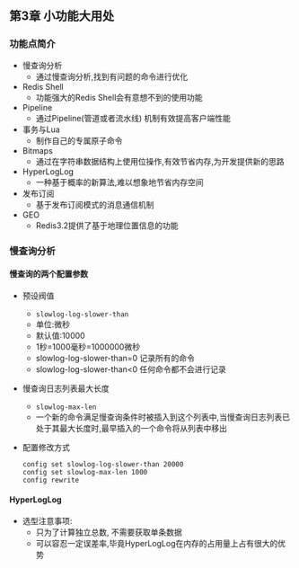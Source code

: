 ## 第3章 小功能大用处

### 功能点简介

* 慢查询分析
  * 通过慢查询分析,找到有问题的命令进行优化
* Redis Shell
  * 功能强大的Redis Shell会有意想不到的使用功能
* Pipeline
  * 通过Pipeline(管道或者流水线) 机制有效提高客户端性能
* 事务与Lua
  * 制作自己的专属原子命令
* Bitmaps
  * 通过在字符串数据结构上使用位操作,有效节省内存,为开发提供新的思路
* HyperLogLog
  * 一种基于概率的新算法,难以想象地节省内存空间
* 发布订阅
  * 基于发布订阅模式的消息通信机制
* GEO
  * Redis3.2提供了基于地理位置信息的功能

### 慢查询分析

#### 慢查询的两个配置参数

* 预设阀值

  * `slowlog-log-slower-than` 
  * 单位:微秒
  * 默认值:10000
  * 1秒=1000毫秒=1000000微秒
  * slowlog-log-slower-than=0 记录所有的命令
  * slowlog-log-slower-than<0 任何命令都不会进行记录

* 慢查询日志列表最大长度

  * `slowlog-max-len`
  * 一个新的命令满足慢查询条件时被插入到这个列表中,当慢查询日志列表已处于其最大长度时,最早插入的一个命令将从列表中移出

* 配置修改方式

  ```
  config set slowlog-log-slower-than 20000
  config set slowlog-max-len 1000
  config rewrite
  ```


#### HyperLogLog

* 选型注意事项:
  * 只为了计算独立总数, 不需要获取单条数据
  * 可以容忍一定误差率,毕竟HyperLogLog在内存的占用量上占有很大的优势




